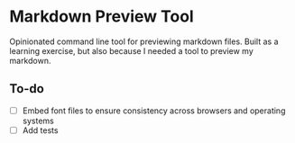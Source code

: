 # Markdown Preview Tool

Opinionated command line tool for previewing markdown files. Built as a learning exercise, but also because I needed a tool to preview my markdown.

## To-do

- [ ] Embed font files to ensure consistency across browsers and operating systems
- [ ] Add tests
